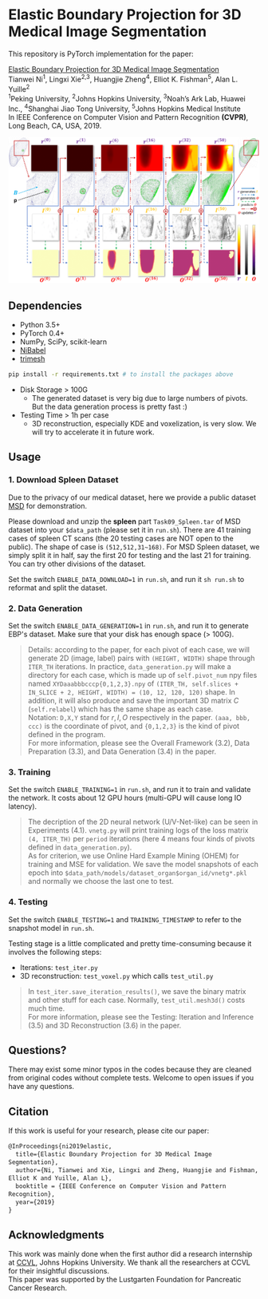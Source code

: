 # Elastic Boundary Projection for 3D Medical Image Segmentation
This repository is PyTorch implementation for the paper: 

[Elastic Boundary Projection for 3D Medical Image Segmentation](https://arxiv.org/abs/1812.00518)<br>
Tianwei Ni<sup>1</sup>, Lingxi Xie<sup>2,3</sup>, Huangjie Zheng<sup>4</sup>, Elliot K. Fishman<sup>5</sup>, Alan L. Yuille<sup>2</sup><br>
<sup>1</sup>Peking University, <sup>2</sup>Johns Hopkins University, <sup>3</sup>Noah’s Ark Lab, Huawei Inc., <sup>4</sup>Shanghai Jiao Tong University, <sup>5</sup>Johns Hopkins Medical Institute<br>
In IEEE Conference on Computer Vision and Pattern Recognition **(CVPR)**, Long Beach, CA, USA, 2019.

<img src="_EBP_flowchart.png" width="800px"/>

## Dependencies
- Python 3.5+
- PyTorch 0.4+
- NumPy, SciPy, scikit-learn
- [NiBabel](https://nipy.org/nibabel/)
- [trimesh](https://github.com/mikedh/trimesh)
```bash
pip install -r requirements.txt # to install the packages above
```

- Disk Storage > 100G 
  - The generated dataset is very big due to large numbers of pivots. But the data generation process is pretty fast :)
- Testing Time > 1h per case 
  - 3D reconstruction, especially KDE and voxelization, is very slow. We will try to accelerate it in future work.
  
## Usage

### 1. Download Spleen Dataset
Due to the privacy of our medical dataset, here we provide a public dataset [MSD](http://medicaldecathlon.com/) for demonstration.

Please download and unzip the **spleen** part `Task09_Spleen.tar` of MSD dataset into your `$data_path` (please set it in `run.sh`). There are 41 training cases of spleen CT scans (the 20 testing cases are NOT open to the public). The shape of case is `(512,512,31~168)`. For MSD Spleen dataset, we simply split it in half, say the first 20 for testing and the last 21 for training. You can try other divisions of the dataset.

Set the switch `ENABLE_DATA_DOWNLOAD=1` in `run.sh`, and run it `sh run.sh` to reformat and split the dataset.

### 2. Data Generation
Set the switch `ENABLE_DATA_GENERATION=1` in `run.sh`, and run it to generate EBP's dataset. Make sure that your disk has enough space (> 100G).

>Details: according to the paper, for each pivot of each case, we will generate 2D (image, label) pairs with `(HEIGHT, WIDTH)` shape through `ITER_TH` iterations. In practice, `data_generation.py` will make a directory for each case, which is made up of `self.pivot_num` npy files named `XYDaaabbbcccp{0,1,2,3}.npy` of `(ITER_TH, self.slices + IN_SLICE + 2, HEIGHT, WIDTH) = (10, 12, 120, 120)` shape. In addition, it will also produce and save the important 3D matrix $C$ (`self.relabel`) which has the same shape as each case. <br>
>Notation: `D,X,Y` stand for $r,I,O$ respectively in the paper.
>`(aaa, bbb, ccc)` is the coordinate of pivot, and `{0,1,2,3}` is the kind of pivot defined in the program. <br>
>For more information, please see the Overall Framework (3.2), Data Preparation (3.3), and Data Generation (3.4) in the paper.

### 3. Training
Set the switch `ENABLE_TRAINING=1` in `run.sh`, and run it to train and validate the network. It costs about 12 GPU hours (multi-GPU will cause long IO latency).

>The decription of the 2D neural network (U/V-Net-like) can be seen in Experiments (4.1). `vnetg.py` will print training logs of the loss matrix `(4, ITER_TH)` per `period` iterations (here 4 means four kinds of pivots defined in `data_generation.py`). <br>
>As for criterion, we use Online Hard Example Mining (OHEM) for training and MSE for validation. We save the model snapshots of each epoch into `$data_path/models/dataset_organ$organ_id/vnetg*.pkl` and normally we choose the last one to test.

### 4. Testing
Set the switch `ENABLE_TESTING=1` and `TRAINING_TIMESTAMP` to refer to the snapshot model in `run.sh`.

Testing stage is a little complicated and pretty time-consuming because it involves the following steps:
- Iterations: `test_iter.py`
- 3D reconstruction: `test_voxel.py` which calls `test_util.py`

>In `test_iter.save_iteration_results()`, we save the binary matrix and other stuff for each case.
>Normally, `test_util.mesh3d()` costs much time. <br>
>For more information, please see the Testing: Iteration and Inference (3.5) and 3D Reconstruction (3.6) in the paper.

## Questions?
There may exist some minor typos in the codes because they are cleaned from original codes without complete tests. Welcome to open issues if you have any questions.

## Citation
If this work is useful for your research, please cite our paper:
```
@InProceedings{ni2019elastic,
  title={Elastic Boundary Projection for 3D Medical Image Segmentation},
  author={Ni, Tianwei and Xie, Lingxi and Zheng, Huangjie and Fishman, Elliot K and Yuille, Alan L},
  booktitle = {IEEE Conference on Computer Vision and Pattern Recognition},
  year={2019}
}
```

## Acknowledgments
This work was mainly done when the first author did a research internship at [CCVL](https://ccvl.jhu.edu/), Johns Hopkins University. We thank all the researchers at CCVL for their insightful discussions.<br>
This paper was supported by the Lustgarten Foundation for Pancreatic Cancer Research.
